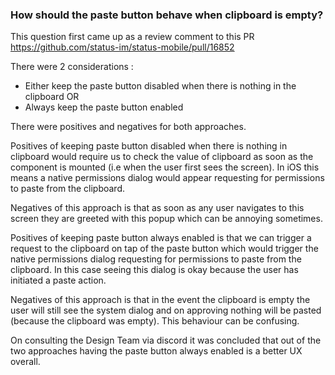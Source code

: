 ### How should the paste button behave when clipboard is empty?

This question first came up as a review comment to this PR  
https://github.com/status-im/status-mobile/pull/16852

There were 2 considerations : 
- Either keep the paste button disabled when there is nothing in the clipboard OR
- Always keep the paste button enabled 

There were positives and negatives for both approaches.

Positives of keeping paste button disabled when there is nothing in clipboard would require us to 
check the value of clipboard as soon as the component is mounted (i.e when the user first sees
the screen). In iOS this means a native permissions dialog would appear requesting for permissions
to paste from the clipboard.

Negatives of this approach is that as soon as any user navigates to this screen they are greeted with 
this popup which can be annoying sometimes.

Positives of keeping paste button always enabled is that we can trigger a request to the clipboard on
tap of the paste button which would trigger the native permissions dialog requesting for permissions 
to paste from the clipboard.
In this case seeing this dialog is okay because the user has initiated a paste action.

Negatives of this approach is that in the event the clipboard is empty the user will still see the 
system dialog and on approving nothing will be pasted (because the clipboard was empty).
This behaviour can be confusing.

On consulting the Design Team via discord it was concluded that out of the two approaches
having the paste button always enabled is a better UX overall.

